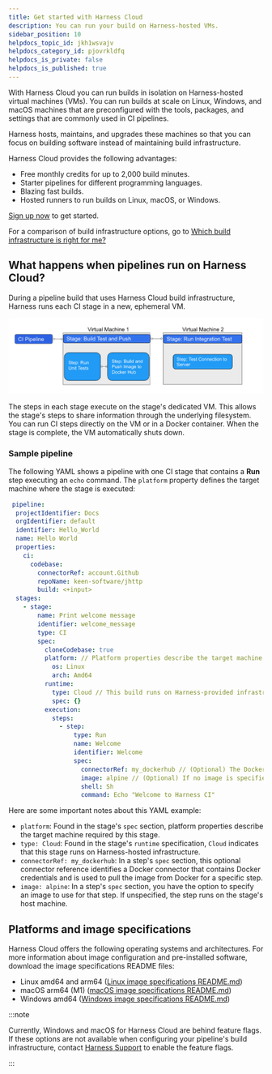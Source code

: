 ```yaml
---
title: Get started with Harness Cloud
description: You can run your build on Harness-hosted VMs.
sidebar_position: 10
helpdocs_topic_id: jkh1wsvajv
helpdocs_category_id: pjovrkldfq
helpdocs_is_private: false
helpdocs_is_published: true
---
```


With Harness Cloud you can run builds in isolation on Harness-hosted virtual machines (VMs). You can run builds at scale on Linux, Windows, and macOS machines that are preconfigured with the tools, packages, and settings that are commonly used in CI pipelines.

Harness hosts, maintains, and upgrades these machines so that you can focus on building software instead of maintaining build infrastructure.

Harness Cloud provides the following advantages:

* Free monthly credits for up to 2,000 build minutes.
* Starter pipelines for different programming languages.
* Blazing fast builds.
* Hosted runners to run builds on Linux, macOS, or Windows.

[Sign up now](https://harness.io/products/continuous-integration) to get started.

For a comparison of build infrastructure options, go to [Which build infrastructure is right for me?](../use-ci/set-up-build-infrastructure/which-build-infrastructure-is-right-for-me.md)

## What happens when pipelines run on Harness Cloud?

During a pipeline build that uses Harness Cloud build infrastructure, Harness runs each CI stage in a new, ephemeral VM.

![Example pipeline on Harness Cloud](./static/hosted-builds-on-virtual-machines-quickstart-11.png)

The steps in each stage execute on the stage's dedicated VM. This allows the stage's steps to share information through the underlying filesystem. You can run CI steps directly on the VM or in a Docker container. When the stage is complete, the VM automatically shuts down.

### Sample pipeline

The following YAML shows a pipeline with one CI stage that contains a __Run__ step executing an `echo` command. The `platform` property defines the target machine where the stage is executed:

```yaml
 pipeline:
  projectIdentifier: Docs
  orgIdentifier: default
  identifier: Hello_World
  name: Hello World
  properties:
    ci:
      codebase:
        connectorRef: account.Github
        repoName: keen-software/jhttp
        build: <+input>
  stages:
    - stage:
        name: Print welcome message
        identifier: welcome_message
        type: CI
        spec:
          cloneCodebase: true
          platform: // Platform properties describe the target machine required by this stage.
            os: Linux
            arch: Amd64
          runtime:
            type: Cloud // This build runs on Harness-provided infrastructure.
            spec: {}
          execution:
            steps:
              - step:
                  type: Run
                  name: Welcome
                  identifier: Welcome
                  spec:
                    connectorRef: my_dockerhub // (Optional) The Docker connectors hold your Docker credentials to pull the image from Docker.
                    image: alpine // (Optional) If no image is specified, the step runs on the host machine,
                    shell: Sh
                    command: Echo "Welcome to Harness CI"
```

Here are some important notes about this YAML example:

* `platform`: Found in the stage's `spec` section, platform properties describe the target machine required by this stage.
* `type: Cloud`: Found in the stage's `runtime` specification, `Cloud` indicates that this stage runs on Harness-hosted infrastructure.
* `connectorRef: my_dockerhub`: In a step's `spec` section, this optional connector reference identifies a Docker connector that contains Docker credentials and is used to pull the image from Docker for a specific step.
* `image: alpine`: In a step's `spec` section, you have the option to specify an image to use for that step. If unspecified, the step runs on the stage's host machine.

## Platforms and image specifications

Harness Cloud offers the following operating systems and architectures. For more information about image configuration and pre-installed software, download the image specifications README files:

* Linux amd64 and arm64 ([Linux image specifications README.md](./static/Ubuntu2204-Readme.md))
* macOS arm64 (M1) ([macOS image specifications README.md](./static/macos-12-Readme.md))
* Windows amd64 ([Windows image specifications README.md](./static/Windows2022-Readme.md))

:::note

Currently, Windows and macOS for Harness Cloud are behind feature flags. If these options are not available when configuring your pipeline's build infrastructure, contact [Harness Support](mailto:support@harness.io) to enable the feature flags.

:::
